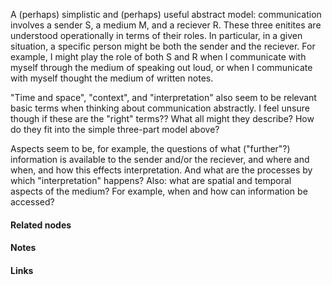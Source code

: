 ---
---

A (perhaps) simplistic and (perhaps) useful abstract model: communication involves a sender S, a medium M, and a reciever R. These three enitites are understood operationally in terms of their roles. In particular, in a given situation, a specific person might be both the sender and the reciever. For example, I might play the role of both S and R when I communicate with myself through the medium of speaking out loud, or when I communicate with myself thought the medium of written notes. 

"Time and space", "context", and "interpretation" also seem to be relevant basic terms when thinking about communication abstractly. I feel unsure though if these are the "right" terms?? What all might they describe? How do they fit into the simple three-part model above?

Aspects seem to be, for example, the questions of what ("further"?) information is available to the sender and/or the reciever, and where and when, and how this effects interpretation. And what are the processes by which "interpretation" happens? 
Also: what are spatial and temporal aspects of the medium? For example, when and how can information be accessed? 


#### Related nodes




#### Notes




#### Links